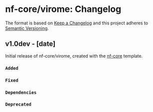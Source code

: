 # nf-core/virome: Changelog

The format is based on [Keep a Changelog](https://keepachangelog.com/en/1.0.0/)
and this project adheres to [Semantic Versioning](https://semver.org/spec/v2.0.0.html).

## v1.0dev - [date]

Initial release of nf-core/virome, created with the [nf-core](https://nf-co.re/) template.

### `Added`

### `Fixed`

### `Dependencies`

### `Deprecated`
